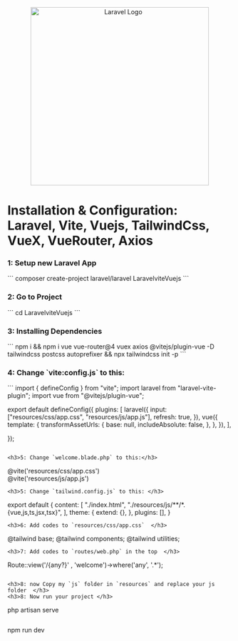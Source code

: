 <p align="center"><a href="https://laravel.com" target="_blank"><img src="https://raw.githubusercontent.com/laravel/art/master/logo-lockup/5%20SVG/2%20CMYK/1%20Full%20Color/laravel-logolockup-cmyk-red.svg" width="400" alt="Laravel Logo"></a></p>
<h1>Installation & Configuration: <br> Laravel, Vite, Vuejs, TailwindCss, VueX, VueRouter, Axios</h1>

<h3>1: Setup new Laravel App</h3>
```
composer create-project laravel/laravel LaravelviteVuejs
```

<h3>2: Go to Project </h3>
```
cd LaravelviteVuejs
```
<h3>3: Installing Dependencies </h3>
```
npm i && npm i vue vue-router@4 vuex axios @vitejs/plugin-vue -D tailwindcss postcss autoprefixer && npx tailwindcss init -p
```
<h3>4: Change `vite:config.js` to this: </h3>
```
import { defineConfig } from "vite";
import laravel from "laravel-vite-plugin";
import vue from "@vitejs/plugin-vue";

export default defineConfig({
    plugins: [
        laravel({
            input: ["resources/css/app.css", "resources/js/app.js"],
            refresh: true,
        }),
        vue({
            template: {
                transformAssetUrls: {
                    base: null,
                    includeAbsolute: false,
                },
            },
        }),
    ],

});
```

<h3>5: Change `welcome.blade.php` to this:</h3>
```
<!DOCTYPE html>
<html lang="{{ str_replace('_', '-', app()->getLocale()) }}">

<head>
    <meta charset="utf-8">
    <meta name="viewport" content="width=device-width, initial-scale=1">
    <meta name="author" content="Nizam Omer">
    <meta name="description" content="Configration laravel + vue js + tailwndcss">
    <title>Laravel+Vite+Vue+Tailwind+VueX+VueRouter+Axios</title>
    <link rel="preconnect" href="https://fonts.bunny.net">
    <link href="https://fonts.bunny.net/css?family=figtree:400,600&display=swap" rel="stylesheet" />
    @vite('resources/css/app.css')
</head>

<body class="antialiased">
    <div id="app"></div>
    @vite('resources/js/app.js')
</body>

</html>

```
<h3>5: Change `tailwind.config.js` to this: </h3>
```
export default {
  content: [
    "./index.html",
    "./resources/js/**/*.{vue,js,ts,jsx,tsx}",
  ],
  theme: {
    extend: {},
  },
  plugins: [],
}

```
<h3>6: Add codes to `resources/css/app.css`  </h3>
```
@tailwind base;
@tailwind components;
@tailwind utilities;
```
<h3>7: Add codes to `routes/web.php` in the top  </h3>
```
Route::view('/{any?}' , 'welcome')->where('any', '.*');
```

<h3>8: now Copy my `js` folder in `resources` and replace your js folder  </h3>
<h3>8: Now run your project </h3>
```
php artisan serve
```
```
npm run dev
```
